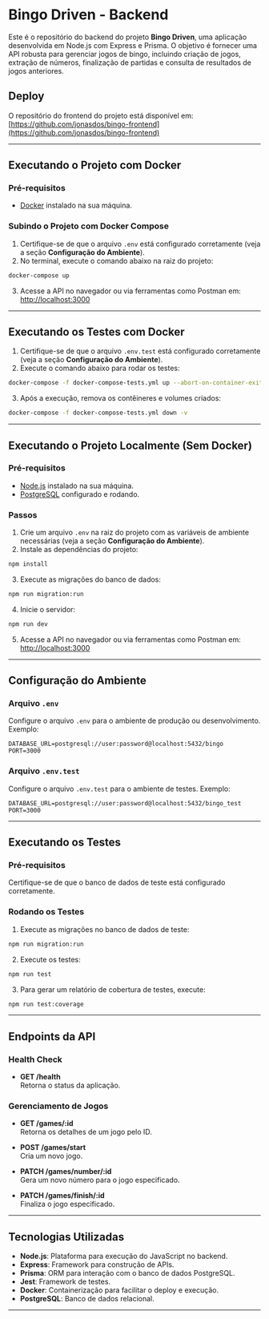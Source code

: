 # Bingo Driven - Backend

Este é o repositório do backend do projeto **Bingo Driven**, uma aplicação desenvolvida em Node.js com Express e Prisma. O objetivo é fornecer uma API robusta para gerenciar jogos de bingo, incluindo criação de jogos, extração de números, finalização de partidas e consulta de resultados de jogos anteriores.

## Deploy

O repositório do frontend do projeto está disponível em:  
[https://github.com/jonasdos/bingo-frontend](https://github.com/jonasdos/bingo-frontend)

---

## Executando o Projeto com Docker

### Pré-requisitos

- [Docker](https://www.docker.com/) instalado na sua máquina.

### Subindo o Projeto com Docker Compose

1. Certifique-se de que o arquivo `.env` está configurado corretamente (veja a seção **Configuração do Ambiente**).
2. No terminal, execute o comando abaixo na raiz do projeto:

```bash
docker-compose up
```

3. Acesse a API no navegador ou via ferramentas como Postman em:  
   [http://localhost:3000](http://localhost:3000)

---

## Executando os Testes com Docker

1. Certifique-se de que o arquivo `.env.test` está configurado corretamente (veja a seção **Configuração do Ambiente**).
2. Execute o comando abaixo para rodar os testes:

```bash
docker-compose -f docker-compose-tests.yml up --abort-on-container-exit
```

3. Após a execução, remova os contêineres e volumes criados:

```bash
docker-compose -f docker-compose-tests.yml down -v
```

---

## Executando o Projeto Localmente (Sem Docker)

### Pré-requisitos

- [Node.js](https://nodejs.org/) instalado na sua máquina.
- [PostgreSQL](https://www.postgresql.org/) configurado e rodando.

### Passos

1. Crie um arquivo `.env` na raiz do projeto com as variáveis de ambiente necessárias (veja a seção **Configuração do Ambiente**).
2. Instale as dependências do projeto:

```bash
npm install
```

3. Execute as migrações do banco de dados:

```bash
npm run migration:run
```

4. Inicie o servidor:

```bash
npm run dev
```

5. Acesse a API no navegador ou via ferramentas como Postman em:  
   [http://localhost:3000](http://localhost:3000)

---

## Configuração do Ambiente

### Arquivo `.env`

Configure o arquivo `.env` para o ambiente de produção ou desenvolvimento. Exemplo:

```
DATABASE_URL=postgresql://user:password@localhost:5432/bingo
PORT=3000
```

### Arquivo `.env.test`

Configure o arquivo `.env.test` para o ambiente de testes. Exemplo:

```
DATABASE_URL=postgresql://user:password@localhost:5432/bingo_test
PORT=3000
```

---

## Executando os Testes

### Pré-requisitos

Certifique-se de que o banco de dados de teste está configurado corretamente.

### Rodando os Testes

1. Execute as migrações no banco de dados de teste:

```bash
npm run migration:run
```

2. Execute os testes:

```bash
npm run test
```

3. Para gerar um relatório de cobertura de testes, execute:

```bash
npm run test:coverage
```

---

## Endpoints da API

### Health Check

- **GET /health**  
  Retorna o status da aplicação.

### Gerenciamento de Jogos

- **GET /games/:id**  
  Retorna os detalhes de um jogo pelo ID.

- **POST /games/start**  
  Cria um novo jogo.

- **PATCH /games/number/:id**  
  Gera um novo número para o jogo especificado.

- **PATCH /games/finish/:id**  
  Finaliza o jogo especificado.

---

## Tecnologias Utilizadas

- **Node.js**: Plataforma para execução do JavaScript no backend.
- **Express**: Framework para construção de APIs.
- **Prisma**: ORM para interação com o banco de dados PostgreSQL.
- **Jest**: Framework de testes.
- **Docker**: Containerização para facilitar o deploy e execução.
- **PostgreSQL**: Banco de dados relacional.

---
